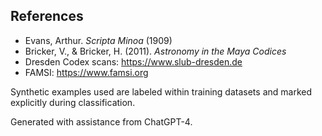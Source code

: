 ## References

- Evans, Arthur. *Scripta Minoa* (1909)
- Bricker, V., & Bricker, H. (2011). *Astronomy in the Maya Codices*
- Dresden Codex scans: https://www.slub-dresden.de
- FAMSI: https://www.famsi.org

Synthetic examples used are labeled within training datasets and marked explicitly during classification.

Generated with assistance from ChatGPT-4.